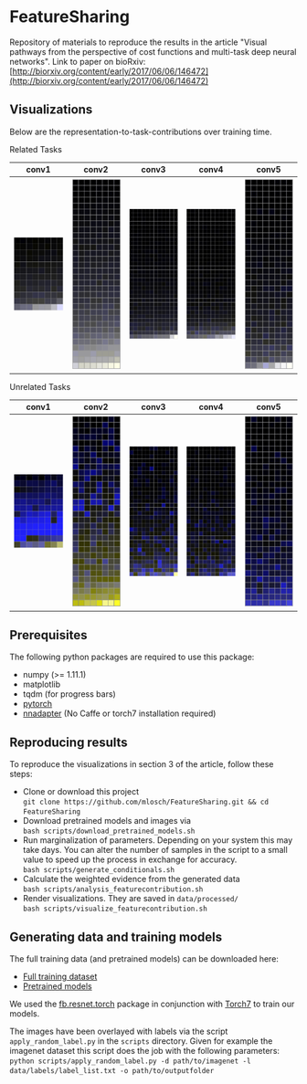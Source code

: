 # FeatureSharing
Repository of materials to reproduce the results in the article "Visual pathways from the perspective of cost functions and multi-task deep neural networks".
Link to paper on bioRxiv: [http://biorxiv.org/content/early/2017/06/06/146472](http://biorxiv.org/content/early/2017/06/06/146472)

## Visualizations
Below are the representation-to-task-contributions over training time. 

Related Tasks

| conv1 | conv2 | conv3 | conv4 | conv5 |
| ---- | ---- | ---- | ---- | ---- |
| ![conv1](img/gifs/Subord+Basic/conv1.gif) | ![conv2](img/gifs/Subord+Basic/conv2.gif) | ![conv3](img/gifs/Subord+Basic/conv3.gif) | ![conv4](img/gifs/Subord+Basic/conv4.gif) | ![conv5](img/gifs/Subord+Basic/conv5.gif) |


Unrelated Tasks

| conv1 | conv2 | conv3 | conv4 | conv5 |
| ---- | ---- | ---- | ---- | ---- |
| ![conv1](img/gifs/Object+Text/conv1.gif) | ![conv2](img/gifs/Object+Text/conv2.gif) | ![conv3](img/gifs/Object+Text/conv3.gif) | ![conv4](img/gifs/Object+Text/conv4.gif) | ![conv5](img/gifs/Object+Text/conv5.gif) |


## Prerequisites
The following python packages are required to use this package:
- numpy (>= 1.11.1)
- matplotlib
- tqdm (for progress bars)
- [pytorch](https://github.com/pytorch/pytorch#installation)
- [nnadapter](https://github.com/mlosch/nnadapter#installation) (No Caffe or torch7 installation required)

## Reproducing results
To reproduce the visualizations in section 3 of the article, follow these steps:
- Clone or download this project<BR>
`git clone https://github.com/mlosch/FeatureSharing.git && cd FeatureSharing`
- Download pretrained models and images via<BR>
`bash scripts/download_pretrained_models.sh`
- Run marginalization of parameters. Depending on your system this may take days. You can alter the number of samples in the script to a small value to speed up the process in exchange for accuracy.<BR>
`bash scripts/generate_conditionals.sh`
- Calculate the weighted evidence from the generated data<BR>
`bash scripts/analysis_featurecontribution.sh`
- Render visualizations. They are saved in `data/processed/`<BR>
`bash scripts/visualize_featurecontribution.sh`

## Generating data and training models
The full training data (and pretrained models) can be downloaded here:
- [Full training dataset](https://s3.eu-central-1.amazonaws.com/multitaskcnns/mtldataset_full.tar.gz)
- [Pretrained models](https://s3.eu-central-1.amazonaws.com/multitaskcnns/models.tar.bz2)

We used the [fb.resnet.torch](https://github.com/facebook/fb.resnet.torch) package in conjunction with [Torch7](http://torch.ch/docs/getting-started.html) to train our models.

The images have been overlayed with labels via the script `apply_random_label.py` in the `scripts` directory.
Given for example the imagenet dataset this script does the job with the following parameters:<BR>
`python scripts/apply_random_label.py -d path/to/imagenet -l data/labels/label_list.txt -o path/to/outputfolder`
